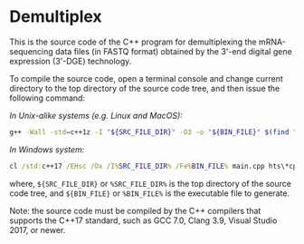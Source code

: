 # Demultiplex

This is the source code of the C++ program for demultiplexing the mRNA-sequencing data files (in FASTQ format) obtained by the 3'-end digital gene expression (3'-DGE) technology.

To compile the source code, open a terminal console and change current directory to the top directory of the source code tree, and then issue the following command:

*In Unix-alike systems (e.g. Linux and MacOS):*

```bash
g++ -Wall -std=c++1z -I "${SRC_FILE_DIR}" -O3 -o "${BIN_FILE}" $(find "${SRC_FILE_DIR}" -type f -name "*cpp")
```

*In Windows system:*

```bat
cl /std:c++17 /EHsc /Ox /I%SRC_FILE_DIR% /Fe%BIN_FILE% main.cpp hts\*cpp utk\*cpp
```

where, `${SRC_FILE_DIR}` or `%SRC_FILE_DIR%` is the top directory of the source code tree, and `${BIN_FILE}` or `%BIN_FILE%` is the executable file to generate.

Note: the source code must be compiled by the C++ compilers that supports the C++17 standard, such as GCC 7.0, Clang 3.9, Visual Studio 2017, or newer.
